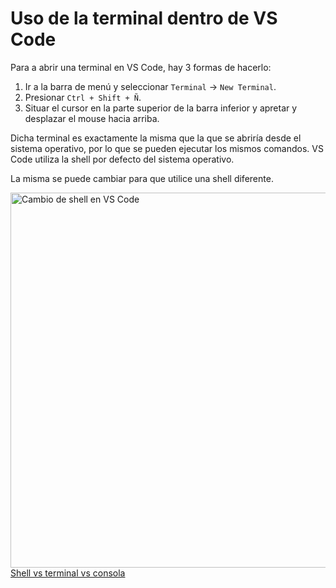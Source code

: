 # Uso de la terminal dentro de VS Code

Para a abrir una terminal en VS Code, hay 3 formas de hacerlo:

1. Ir a la barra de menú y seleccionar `Terminal` -> `New Terminal`.
2. Presionar `Ctrl + Shift + Ñ`.
3. Situar el cursor en la parte superior de la barra inferior y apretar y desplazar el mouse hacia arriba.

Dicha terminal es exactamente la misma que la que se abriría desde el sistema operativo, por lo que se pueden ejecutar
los mismos comandos. VS Code utiliza la shell por defecto del sistema operativo.

La misma se puede cambiar para que utilice una shell diferente.

<img src="vscode-terminal-1.png" alt="Cambio de shell en VS Code" width="600"/>

<tip>
<a href="https://superuser.com/questions/144666/what-is-the-difference-between-shell-console-and-terminal">
Shell vs terminal vs consola</a>
</tip>
